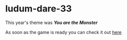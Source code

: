 # ludum-dare-33

This year's theme was ***You are the Monster***

As soon as the game is ready you can check it out [here](https://guidoarnone.github.io/ludum-dare-33)
